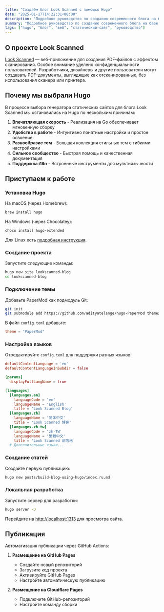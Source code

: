```yaml
---
title: "Создаём блог Look Scanned с помощью Hugo"
date: "2025-01-17T14:22:31+08:00"
description: "Подробное руководство по созданию современного блога на базе генератора статических сайтов Hugo. От установки до публикации — все этапы с пояснениями для разработчиков любого уровня."
summary: "Подробное руководство по созданию современного блога на базе генератора статических сайтов Hugo. От установки до публикации — все этапы с пояснениями для разработчиков любого уровня."
tags: ["hugo", "блог", "веб", "статический-сайт", "руководство"]
---
```


## О проекте Look Scanned

[Look Scanned](https://lookscanned.io) — веб-приложение для создания PDF-файлов с эффектом сканирования. Особое внимание уделено конфиденциальности пользователей. Разработчики, дизайнеры и другие пользователи могут создавать PDF-документы, выглядящие как отсканированные, без использования сканера или принтера.

## Почему мы выбрали Hugo

В процессе выбора генератора статических сайтов для блога Look Scanned мы остановились на Hugo по нескольким причинам:

1. **Впечатляющая скорость** - Реализация на Go обеспечивает мгновенную сборку
2. **Удобство в работе** - Интуитивно понятные настройки и простое освоение
3. **Разнообразие тем** - Большая коллекция стильных тем с гибкими настройками
4. **Сильное сообщество** - Быстрая помощь и качественная документация
5. **Поддержка i18n** - Встроенные инструменты для мультиязычности

## Приступаем к работе

### Установка Hugo

На macOS (через Homebrew):

```bash
brew install hugo
```

На Windows (через Chocolatey):

```bash
choco install hugo-extended
```

Для Linux есть [подробная инструкция](https://gohugo.io/installation/linux/).

### Создание проекта

Запустите следующие команды:

```bash
hugo new site lookscanned-blog
cd lookscanned-blog
```

### Подключение темы

Добавьте PaperMod как подмодуль Git:

```bash
git init
git submodule add https://github.com/adityatelange/hugo-PaperMod themes/PaperMod
```

В файл `config.toml` добавьте:

```toml
theme = "PaperMod"
```

### Настройка языков

Отредактируйте `config.toml` для поддержки разных языков:

```toml
defaultContentLanguage = 'en'
defaultContentLanguageInSubdir = false

[params]
  displayFullLangName = true

[languages]
  [languages.en]
    languageCode = 'en'
    languageName = 'English'
    title = 'Look Scanned Blog'
  [languages.zh]
    languageName = '简体中文'
    title = 'Look Scanned 博客'
  [languages.zh-tw]
    languageCode = 'zh-TW'
    languageName = '繁體中文'
    title = 'Look Scanned 部落格'
  # Дополнительные языки...
```

### Создание статей

Создайте первую публикацию:

```bash
hugo new posts/build-blog-using-hugo/index.ru.md
```

### Локальная разработка

Запустите сервер для разработки:

```bash
hugo server -D
```

Перейдите на [http://localhost:1313](http://localhost:1313) для просмотра сайта.

## Публикация

Автоматизация публикации через GitHub Actions:

1. **Размещение на GitHub Pages**

   - Создайте новый репозиторий
   - Загрузите код проекта
   - Активируйте GitHub Pages
   - Настройте автоматическую публикацию

2. **Размещение на Cloudflare Pages**
   - Подключите GitHub-репозиторий
   - Настройте команду сборки `
